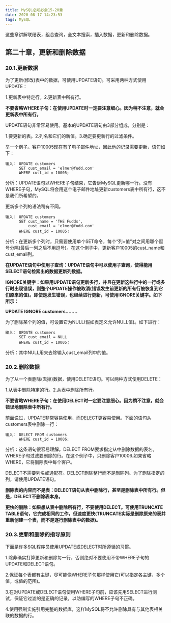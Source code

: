 ```yaml
---
title: MySQL必知必会15-20章
date: 2020-08-17 14:23:53
tags: MySQL
---
```


这些章讲解联结表，组合查询，全文本搜索，插入数据，更新和删除数据。

<!--more-->

## 第二十章，更新和删除数据

### 20.1.更新数据

为了更新(修改)表中的数据，可使用UPDATE语句。可采用两种方式使用UPDATE：

1.更新表中特定行。2.更新表中所有行。

**不要省略WHERE子句：在使用UPDATE时一定要注意细心。因为稍不注意，就会更新表中所有行。**

UPDATE语句非常容易使用。基本的UPDATE语句由3部分组成，分别是：

1.要更新的表。2.列名和它们的新值。3.确定要更新行的过滤条件。

举一个例子。客户10005现在有了电子邮件地址，因此他的记录需要更新，语句如下：

```mysql
输入： UPDATE customers
      SET cust_email = 'elmer@fudd.com'
      WHERE cust_id = 10005;
```

分析：UPDATE语句以WHERE子句结束，它告诉MySQL更新哪一行。没有WHERE子句，MySQL将会用这个电子邮件地址更新customers表中所有行，这不是我们所希望的。

更新多个列的语法稍有不同。

```mysql
输入： UPDATE customers
      SET cust_name = 'THE Fudds',
          cust_email = 'elmer@fudd.com'
      WHERE cust_id = 10005；
```

分析：在更新多个列时，只需要使用单个SET命令，每个“列=值”对之间用哪个逗号分隔(最后一列之后不用逗号)。在这个例子中，更新客户10005的cust_name和cust_email列。

**在UPDATE语句中使用子查询：UPDATE语句中可以使用子查询，使得能用SELECT语句检索出的数据更新列数据。**

**IGNORE关键字：如果用UPDATE语句更新多行，并且在更新这些行中的一行或多行时出现错误，则整个UPDATE操作被取消(错误发生前更新的所有行被恢复到它们原来的值)。即使是发生错误，也继续进行更新，可使用IGNORE关键字。如下所示：**

**UPDATE IGNORE customers........**

为了删除某个列的值，可设置它为NULL(假如表定义允许NULL值)。如下进行：

```mysql
输入： UPDATE customers
      SET cust_email = NULL
      WHERE cust_id = 10005；
```

分析：其中NULL用来去除输入cust_email列中的值。

### 20.2.删除数据

为了从一个表删除(去掉)数据，使用DELETE语句。可以两种方式使用DELETE：

1.从表中删除特定的行。2.从表中删除所有行。

**不要省略WHERE子句：在使用DELECT时一定要注意细心。因为稍不注意，就会错误地删除表中所有行。**

前面说过，UPDATE非常容易使用，而DELECT更容易使用。下面的语句从customers表中删除一行：

```mysql
输入： DELECT FROM customers
      WHERE cust_id = 10006;
```

分析：这条语句很容易理解。DELECT FROM要求指定从中删除数据的表名。WHERE子句过滤要删除的行。在这个例子中，只删除客户10006.如果省略WHERE，它将删除表中每个客户。

DELECT不需要列名或通配符。DELECT删除整行而不是删除列。为了删除指定的列，请使用UPDATE语句。

**删除表的内容而不是表：DELECT语句从表中删除行，甚至是删除表中所有行。但是，DELECT不删除表本身。**

**更快的删除：如果想从表中删除所有行，不要使用DELECT。可使用TRUNCATE TABLE语句，它完成相同的工作，但速度更快(TRUNCATE实际是删除原来的表并重新创建一个表，而不是逐行删除表中的数据)。**

### 20.3.更新和删除的指导原则

下面是许多SQL程序员使用UPDATE或DELECT时所遵循的习惯。

1.除非确实打算更新和删除每一行，否则绝对不要使用不带WHERE子句的UPDATE和DELECT语句。

2.保证每个表都有主键，尽可能像WHERE子句那样使用它(可以指定各主键，多个值，或值的范围)。

3.在对UPDATE或DELECT语句使用WHERE子句前，应该先用SELECT进行测试，保证它过滤的是正确的记录，以防编写的WHERE子句不正确。

4.使用强制实施引用完整的数据库，这样MySQL将不允许删除具有与其他表相关联的数据的行。


